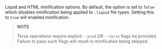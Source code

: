 Liquid and HTML minification options. By default, the option is set to `false` which disables minification being applied to `.liquid` file types. Setting this to `true` will enabled minification.

> **NOTE**
>
> Terse operations require explicit `--prod` OR `--terse` flags be provided. Failure to pass such flags will result in minification being skipped.